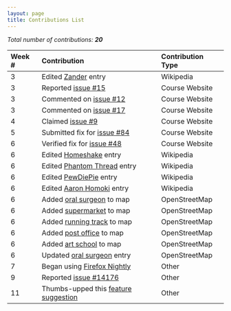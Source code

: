 ```yaml
---
layout: page
title: Contributions List
---
```


*Total number of contributions: **20***

| **Week #** | **Contribution**                                                                             | **Contribution Type**  |
| :----- | :---------------------------------------------------------------------------------------- | :----------------- |
| 3      | Edited [Zander](https://en.wikipedia.org/wiki/Special:Contributions/Zadner) entry         | Wikipedia          |
| 3      | Reported [issue #15](https://github.com/joannakl/cs480_s18/issues/15)                     | Course Website     |
| 3      | Commented on [issue #12](https://github.com/joannakl/cs480_s18/issues/12)                 | Course Website     |
| 3      | Commented on [issue #17](https://github.com/joannakl/cs480_s18/issues/17)                 | Course Website     |
| 4      | Claimed [issue #9](https://github.com/joannakl/cs480_s18/issues/9)                        | Course Website     |
| 5      | Submitted fix for [issue #84](https://github.com/joannakl/cs480_s18/issues/84)            | Course Website     |
| 6      | Verified fix for [issue #48](https://github.com/joannakl/cs480_s18/pull/48)               | Course Website     |
| 6      | Edited [Homeshake](https://en.wikipedia.org/wiki/Special:Contributions/Zadner) entry      | Wikipedia          |
| 6      | Edited [Phantom Thread](https://en.wikipedia.org/wiki/Special:Contributions/Zadner) entry | Wikipedia          |
| 6      | Edited [PewDiePie](https://en.wikipedia.org/wiki/Special:Contributions/Zadner) entry      | Wikipedia          |
| 6      | Edited [Aaron Homoki](https://en.wikipedia.org/wiki/Special:Contributions/Zadner) entry   | Wikipedia          |
| 6      | Added [oral surgeon](https://www.openstreetmap.org/user/zadner/history) to map            | OpenStreetMap      |
| 6      | Added [supermarket](https://www.openstreetmap.org/user/zadner/history) to map             | OpenStreetMap      |
| 6      | Added [running track](https://www.openstreetmap.org/user/zadner/history) to map           | OpenStreetMap      |
| 6      | Added [post office](https://www.openstreetmap.org/user/zadner/history) to map             | OpenStreetMap      |
| 6      | Added [art school](https://www.openstreetmap.org/user/zadner/history) to map              | OpenStreetMap      |
| 6      | Updated [oral surgeon](https://www.openstreetmap.org/user/zadner/history) entry           | OpenStreetMap      |
| 7      | Began using [Firefox Nightly](https://www.mozilla.org/en-US/firefox/61.0a1/releasenotes/) | Other              |
| 9      | Reported [issue #14176](https://github.com/adobe/brackets/issues/14176)                   | Other              |
| 11     | Thumbs-upped this [feature suggestion](https://github.com/adobe/brackets/issues/14246)    | Other              |


